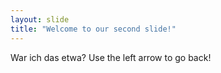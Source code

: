 ```yaml
---
layout: slide
title: "Welcome to our second slide!"
---
```

War ich das etwa?
Use the left arrow to go back!
